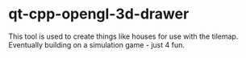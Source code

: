 # qt-cpp-opengl-3d-drawer
This tool is used to create things like houses for use with the tilemap. Eventually building on a simulation game - just 4 fun.
